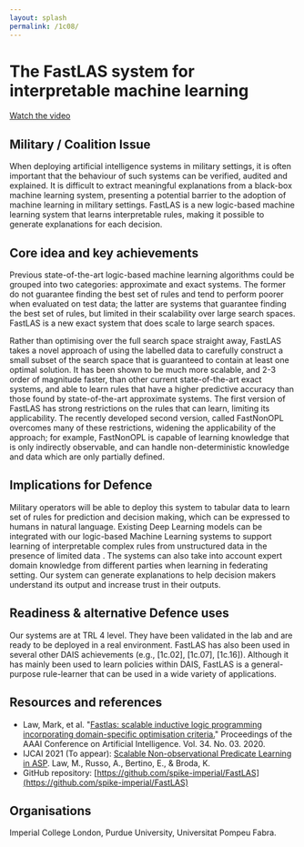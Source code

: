 ```yaml
---
layout: splash
permalink: /1c08/
---
```


# The FastLAS system for interpretable machine learning

[Watch the video](https://ibm.box.com/v/Showcase-1c08-video)

## Military / Coalition Issue
When deploying artificial intelligence systems in military settings, it is often important that the behaviour of such systems can be verified, audited and explained. It is difficult to extract meaningful explanations from a black-box machine learning system, presenting a potential barrier to the adoption of machine learning in military settings. FastLAS is a new logic-based machine learning system that learns interpretable rules, making it possible to generate explanations for each decision.

## Core idea and key achievements
Previous state-of-the-art logic-based machine learning algorithms could be grouped into two categories: approximate and exact systems. The former do not guarantee finding the best set of rules and tend to perform poorer when evaluated on test data; the latter are systems that guarantee finding the best set of rules, but limited in their scalability over large search spaces. FastLAS is a new exact system that does scale to large search spaces.

Rather than optimising over the full search space straight away, FastLAS takes a novel approach of using the labelled data to carefully construct a small subset of the search space that is guaranteed to contain at least one optimal solution. It has been shown to be much more scalable, and 2-3 order of magnitude faster, than other current state-of-the-art exact systems, and able to learn rules that have a higher predictive accuracy than those found by state-of-the-art approximate systems. The first version of FastLAS has strong restrictions on the rules that can learn, limiting its applicability. The recently developed  second version, called FastNonOPL overcomes many of these restrictions, widening the applicability of the approach; for example, FastNonOPL is capable of learning knowledge that is only indirectly observable, and can handle non-deterministic knowledge and data which are only partially defined.


## Implications for Defence
Military operators will be able to deploy this system to tabular data to learn set of rules for prediction and decision making, which can be expressed to humans in natural language. Existing Deep Learning models can be integrated with our logic-based Machine Learning systems to support learning of interpretable complex rules from unstructured data in the presence of limited data . The systems can also take into account expert domain knowledge from different parties when learning in federating setting. Our system can generate explanations to help decision makers understand its output and increase trust in their outputs.

## Readiness & alternative Defence uses
Our systems are at TRL 4 level. They have been validated in the lab and are ready to be deployed in a real environment. FastLAS has also been used in several other DAIS achievements (e.g., [1c.02], [1c.07], [1c.16]). Although it has mainly been used to learn policies within DAIS, FastLAS is a general-purpose rule-learner that can be used in a wide variety of applications.  

<!-- ![image info](/dais/achievements/images/1a02_figure1.jpg) -->

## Resources and references 
* Law, Mark, et al. "[Fastlas: scalable inductive logic programming incorporating domain-specific optimisation criteria.](/doc-4723/)" Proceedings of the AAAI Conference on Artificial Intelligence. Vol. 34. No. 03. 2020.
* IJCAI 2021 (To appear): [Scalable Non-observational Predicate Learning in ASP](/doc-7003/). Law, M., Russo, A., Bertino, E., & Broda, K.
* GitHub repository: [https://github.com/spike-imperial/FastLAS](https://github.com/spike-imperial/FastLAS)


## Organisations
Imperial College London, Purdue University, Universitat Pompeu Fabra.
